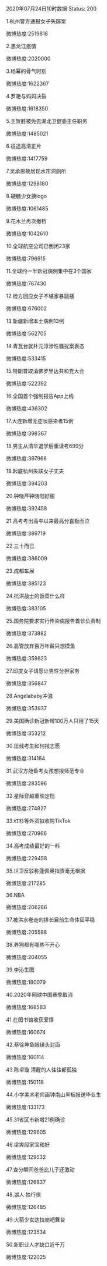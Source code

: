 2020年07月24日10时数据
Status: 200

1.杭州警方通报女子失踪案

微博热度:2519816

2.黑龙江疫情

微博热度:2020000

3.杨幂的骨气时刻

微博热度:1622367

4.罗艳与妈妈决裂

微博热度:1618350

5.王贺胜被免去湖北卫健委主任职务

微博热度:1485021

6.征途高清正片

微博热度:1417759

7.吴承恩故居现水帘洞厕所

微博热度:1298180

8.硬糖少女换logo

微博热度:1061485

9.花木兰再次撤档

微博热度:1042610

10.全球航空公司已倒闭23家

微博热度:796915

11.全球约一半新冠病例集中在3个国家

微博热度:767430

12.检方回应女子不堪家暴跳楼

微博热度:676002

13.新疆新增本土病例13例

微博热度:562705

14.青瓦台就朴元淳涉性骚扰案表态

微博热度:533415

15.特朗普取消佛罗里达共和党大会

微博热度:522392

16.全国首个强制报告App上线

微博热度:436302

17.大连新增无症状感染者15例

微博热度:398367

18.男生从清华退学后重读考699分

微博热度:397966

19.起底杭州失联女子丈夫

微博热度:394203

20.钟晓芹钟晓阳好甜

微博热度:392458

21.高考考出高中以来最高分喜极而泣

微博热度:389719

22.三十而已

微博热度:386009

23.成都车展

微博热度:385123

24.抗洪战士的饭菜什么样

微博热度:383105

25.国务院要求实行传染病报告首诊负责制

微博热度:373882

26.高管放弃百万年薪只想摸鱼

微博热度:359823

27.印度女子请愿让男性分担家务

微博热度:356847

28.Angelababy冲浪

微博热度:353937

29.美国确诊新冠新增100万人只用了15天

微博热度:353212

30.压线考生如何报志愿

微博热度:314184

31.武汉方舱备考女孩想报师范专业

微博热度:283596

32.星际穿越重映定档

微博热度:274827

33.红杉等外资拟收购TikTok

微博热度:270966

34.高考成绩最好的一科

微博热度:229458

35.世卫反驳称蓬佩奥指责毫无根据

微博热度:217285

36.NBA

微博热度:206286

37.被洪水卷走的排长目前生命体征平稳

微博热度:205588

38.养狗都有哪些不开心

微博热度:204055

39.李沁生图

微博热度:180079

40.2020年网球中国赛季取消

微博热度:168583

41.在图书馆收获爱情

微博热度:160674

42.蔡徐坤鱼眼镜头封面

微博热度:160114

43.陈卓璇 清醒的人往往都孤独

微博热度:150118

44.小学美术老师画钟南山黑板报送毕业生

微博热度:133173

45.31省区市新增21例确诊

微博热度:129605

46.梁爽段家宝和好

微博热度:129532

47.查分瞬间爸爸比儿子还激动

微博热度:126837

48.湖人 独行侠

微博热度:126485

49.火箭少女达拉崩吧舞台

微博热度:123534

50.新职业人才缺口近千万

微博热度:122025

